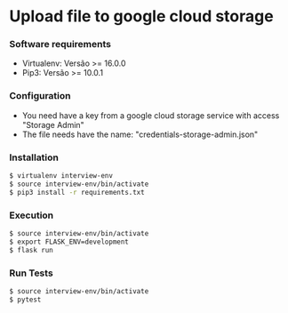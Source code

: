 # Upload file to google cloud storage

### Software requirements
* Virtualenv: Versão >= 16.0.0
* Pip3: Versão >= 10.0.1

### Configuration

* You need have a key from a google cloud storage service with access "Storage Admin"
* The file needs have the name: "credentials-storage-admin.json"

### Installation
```bash
$ virtualenv interview-env
$ source interview-env/bin/activate
$ pip3 install -r requirements.txt
```

### Execution
```bash
$ source interview-env/bin/activate
$ export FLASK_ENV=development
$ flask run
```

### Run Tests
```bash
$ source interview-env/bin/activate
$ pytest
```